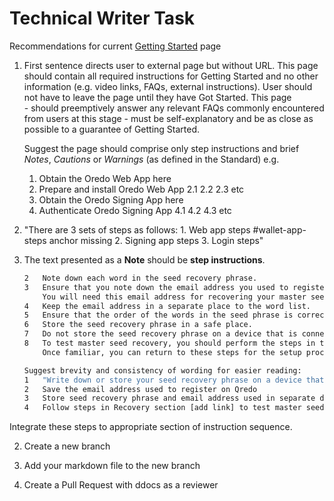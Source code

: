 # Technical Writer Task

Recommendations for current [Getting Started](https://support.qredo.com/docs/Getting%20Started) page
 

1.  First sentence directs user to external page but without URL. This page should contain 
    all required instructions for Getting Started and no other information (e.g. video links, 
    FAQs, external instructions). User should not have to leave the page until they have Got Started. 
    This page  
        - should preemptively answer any relevant FAQs commonly encountered from users at this stage
        - must be self-explanatory and be as close as possible to a guarantee of Getting Started.

    Suggest the page should comprise only step instructions and brief *Notes*, *Cautions* or *Warnings* (as defined in the Standard)
    e.g.
    1. Obtain the Oredo Web App here
    2. Prepare and install Oredo Web App
        2.1
        2.2
        2.3 etc
    3. Obtain the Oredo Signing App here
    4. Authenticate Oredo Signing App 
        4.1
        4.2
        4.3 etc

2.  "There are 3 sets of steps as follows:
	    1.	Web app steps       #wallet-app-steps anchor missing
        2.	Signing app steps
	    3.	Login steps"
        

3. The text presented as a **Note** should be **step instructions**.
    ```1   "Write down your seed recovery phrase clearly.
    2   Note down each word in the seed recovery phrase.
    3   Ensure that you note down the email address you used to register on Qredo. 
        You will need this email address for recovering your master seed.
    4   Keep the email address in a separate place to the word list.
    5   Ensure that the order of the words in the seed phrase is correct by numbering each word in the phrase.
    6   Store the seed recovery phrase in a safe place.
    7   Do not store the seed recovery phrase on a device that is connected to the internet.
    8   To test master seed recovery, you should perform the steps in the Recovery section. 
        Once familiar, you can return to these steps for the setup process."```

    Suggest brevity and consistency of wording for easier reading:
    1   "Write down or store your seed recovery phrase on a device that does not connect to the internet
    2   Save the email address used to register on Qredo
    3   Store seed recovery phrase and email address used in separate devices
    4   Follow steps in Recovery section [add link] to test master seed recovery
    

Integrate these steps to appropriate section of instruction sequence.




2. Create a new branch

2. Add your markdown file to the new branch

3. Create a Pull Request with ddocs as a reviewer



